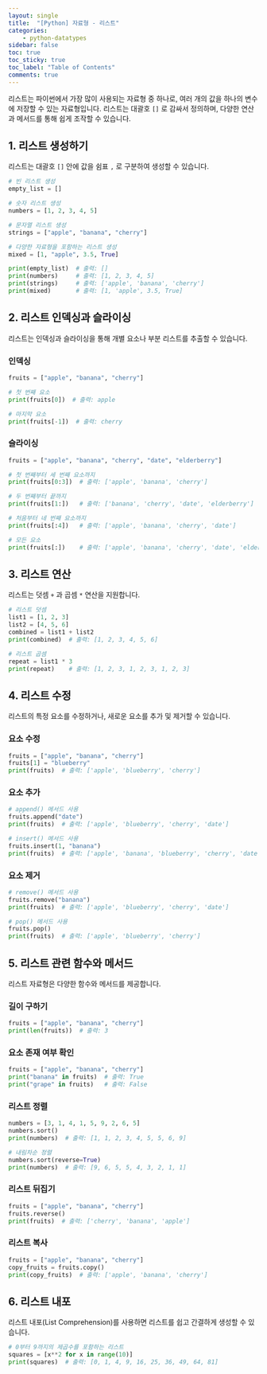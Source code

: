 ```yaml
---
layout: single
title:  "[Python] 자료형 - 리스트"
categories: 
    - python-datatypes
sidebar: false
toc: true
toc_sticky: true
toc_label: "Table of Contents"
comments: true
---
```




리스트는 파이썬에서 가장 많이 사용되는 자료형 중 하나로, 여러 개의 값을 하나의 변수에 저장할 수 있는 자료형입니다. 리스트는 대괄호 `[]` 로 감싸서 정의하며, 다양한 연산과 메서드를 통해 쉽게 조작할 수 있습니다.

## 1. 리스트 생성하기

리스트는 대괄호 `[]`  안에 값을 쉼표 `,` 로 구분하여 생성할 수 있습니다.


```python
# 빈 리스트 생성
empty_list = []

# 숫자 리스트 생성
numbers = [1, 2, 3, 4, 5]

# 문자열 리스트 생성
strings = ["apple", "banana", "cherry"]

# 다양한 자료형을 포함하는 리스트 생성
mixed = [1, "apple", 3.5, True]

print(empty_list)  # 출력: []
print(numbers)     # 출력: [1, 2, 3, 4, 5]
print(strings)     # 출력: ['apple', 'banana', 'cherry']
print(mixed)       # 출력: [1, 'apple', 3.5, True]
```

## 2. 리스트 인덱싱과 슬라이싱
리스트는 인덱싱과 슬라이싱을 통해 개별 요소나 부분 리스트를 추출할 수 있습니다.

### 인덱싱
```python
fruits = ["apple", "banana", "cherry"]

# 첫 번째 요소
print(fruits[0])  # 출력: apple

# 마지막 요소
print(fruits[-1])  # 출력: cherry
```

### 슬라이싱
```python
fruits = ["apple", "banana", "cherry", "date", "elderberry"]

# 첫 번째부터 세 번째 요소까지
print(fruits[0:3])  # 출력: ['apple', 'banana', 'cherry']

# 두 번째부터 끝까지
print(fruits[1:])   # 출력: ['banana', 'cherry', 'date', 'elderberry']

# 처음부터 네 번째 요소까지
print(fruits[:4])   # 출력: ['apple', 'banana', 'cherry', 'date']

# 모든 요소
print(fruits[:])    # 출력: ['apple', 'banana', 'cherry', 'date', 'elderberry']
```

## 3. 리스트 연산
리스트는 덧셈 `+` 과 곱셈 `*`  연산을 지원합니다.

```python
# 리스트 덧셈
list1 = [1, 2, 3]
list2 = [4, 5, 6]
combined = list1 + list2
print(combined)  # 출력: [1, 2, 3, 4, 5, 6]

# 리스트 곱셈
repeat = list1 * 3
print(repeat)    # 출력: [1, 2, 3, 1, 2, 3, 1, 2, 3]
```

## 4. 리스트 수정
리스트의 특정 요소를 수정하거나, 새로운 요소를 추가 및 제거할 수 있습니다.

### 요소 수정
```python
fruits = ["apple", "banana", "cherry"]
fruits[1] = "blueberry"
print(fruits)  # 출력: ['apple', 'blueberry', 'cherry']
```
### 요소 추가
```python
# append() 메서드 사용
fruits.append("date")
print(fruits)  # 출력: ['apple', 'blueberry', 'cherry', 'date']

# insert() 메서드 사용
fruits.insert(1, "banana")
print(fruits)  # 출력: ['apple', 'banana', 'blueberry', 'cherry', 'date']
```
### 요소 제거
```python
# remove() 메서드 사용
fruits.remove("banana")
print(fruits)  # 출력: ['apple', 'blueberry', 'cherry', 'date']

# pop() 메서드 사용
fruits.pop()
print(fruits)  # 출력: ['apple', 'blueberry', 'cherry']
```


## 5. 리스트 관련 함수와 메서드
리스트 자료형은 다양한 함수와 메서드를 제공합니다.

### 길이 구하기
```python
fruits = ["apple", "banana", "cherry"]
print(len(fruits))  # 출력: 3
```

### 요소 존재 여부 확인
```python
fruits = ["apple", "banana", "cherry"]
print("banana" in fruits)  # 출력: True
print("grape" in fruits)   # 출력: False
```

### 리스트 정렬
```python
numbers = [3, 1, 4, 1, 5, 9, 2, 6, 5]
numbers.sort()
print(numbers)  # 출력: [1, 1, 2, 3, 4, 5, 5, 6, 9]

# 내림차순 정렬
numbers.sort(reverse=True)
print(numbers)  # 출력: [9, 6, 5, 5, 4, 3, 2, 1, 1]
```

### 리스트 뒤집기
```python
fruits = ["apple", "banana", "cherry"]
fruits.reverse()
print(fruits)  # 출력: ['cherry', 'banana', 'apple']
```

### 리스트 복사
```python
fruits = ["apple", "banana", "cherry"]
copy_fruits = fruits.copy()
print(copy_fruits)  # 출력: ['apple', 'banana', 'cherry']
```


## 6. 리스트 내포
리스트 내포(List Comprehension)를 사용하면 리스트를 쉽고 간결하게 생성할 수 있습니다.

```python
# 0부터 9까지의 제곱수를 포함하는 리스트
squares = [x**2 for x in range(10)]
print(squares)  # 출력: [0, 1, 4, 9, 16, 25, 36, 49, 64, 81]
```